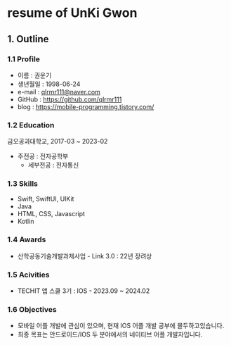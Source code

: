 # resume of UnKi Gwon

## 1. Outline

### 1.1 Profile

* 이름 : 권운기
* 생년월일 : 1998-06-24
* e-mail : qlrmr111@naver.com
* GitHub : https://github.com/qlrmr111
* blog : https://mobile-programming.tistory.com/

### 1.2 Education

금오공과대학교, 2017-03 ~ 2023-02
* 주전공 : 전자공학부
    - 세부전공 : 전자통신

### 1.3 Skills
* Swift, SwiftUI, UIKit
* Java
* HTML, CSS, Javascript
* Kotlin

### 1.4 Awards
* 산학공동기술개발과제사업 - Link 3.0 : 22년 장려상

### 1.5 Acivities
* TECHIT 앱 스쿨 3기 : IOS - 2023.09 ~ 2024.02


### 1.6 Objectives
* 모바일 어플 개발에 관심이 있으며, 현재 IOS 어플 개발 공부에 몰두하고있습니다.
* 최종 목표는 안드로이드/IOS 두 분야에서의 네이티브 어플 개발자입니다.

